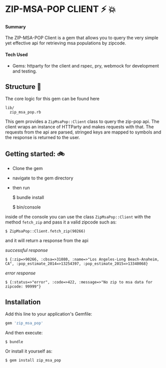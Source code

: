 # ZIP-MSA-POP CLIENT :zap: :boom:

#### Summary
The ZIP-MSA-POP Client is a gem that allows you to query the very simple yet effective api for retrieving msa populations by zipcode.

#### Tech Used
- Gems: httparty for the client and rspec, pry, webmock for development and testing.

## Structure :european_castle:

The core logic for this gem can be found here

    lib/
      zip_msa_pop.rb

This gem provides a ```ZipMsaPop::Client``` class to query the zip-pop api. The client wraps an instance of HTTParty and makes requests with that. The requests from the api are parsed, stringed keys are mapped to symbols and the response is returned to the user.

## Getting started: :bike:

- Clone the gem
- navigate to the gem directory
- then run

    $ bundle install

    $ bin/console

inside of the console you can use the class ```ZipMsaPop::Client``` with the method ```fetch_zip``` and pass it a valid zipcode such as:

    $ ZipMsaPop::Client.fetch_zip(90266)
and it will return a response from the api

_successful response_

    $ {:zip=>90266, :cbsa=>31080, :name=>"Los Angeles-Long Beach-Anaheim, CA", :pop_estimate_2014=>13254397, :pop_estimate_2015=>13340068}

_error response_

    $ {:status=>"error", :code=>422, :message=>"No zip to msa data for zipcode: 99999"}

## Installation

Add this line to your application's Gemfile:

```ruby
gem 'zip_msa_pop'
```

And then execute:

    $ bundle

Or install it yourself as:

    $ gem install zip_msa_pop
    